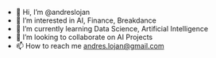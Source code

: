- 👋 Hi, I’m @andreslojan
- 👀 I’m interested in AI, Finance, Breakdance
- 🌱 I’m currently learning Data Science, Artificial Intelligence
- 💞️ I’m looking to collaborate on AI Projects
- 📫 How to reach me andres.lojan@gmail.com

<!---
andreslojan/andreslojan is a ✨ special ✨ repository because its `README.md` (this file) appears on your GitHub profile.
You can click the Preview link to take a look at your changes.
--->
